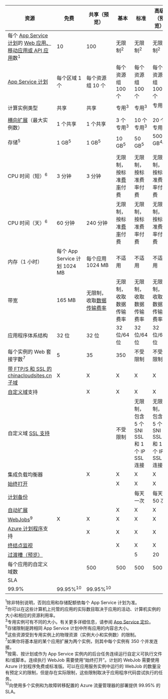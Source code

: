 资源|免费|共享（预览）|基本|标准|高级（预览）</th>
---|---|---|---|---|---
每个 [App Service 计划](/documentation/articles/azure-web-sites-web-hosting-plans-in-depth-overview/)的 [Web 应用、移动应用或 API 应用](/home/features/app-service/)数<sup>1</sup>|10|100|无限制<sup>2</sup>|无限制<sup>2</sup>|无限制<sup>2</sup>
[App Service 计划](/documentation/articles/azure-web-sites-web-hosting-plans-in-depth-overview/)|每个区域 1 个|每个资源组 10 个|每个资源组 100 个|每个资源组 100 个|每个资源组 100 个
计算实例类型|共享|共享|专用<sup>3</sup>|专用<sup>3</sup>|专用<sup>3</sup></p>
[横向扩展](/documentation/articles/web-sites-scale/)（最大实例数）|1 个共享|1 个共享|3 个专用<sup>3</sup>|10 个专用<sup>3</sup>|20 个专用<sup>3</sup>
存储<sup>5</sup>|1 GB<sup>5</sup>|1 GB<sup>5</sup>|10 GB<sup>5</sup>|50 GB<sup>5</sup>|500 GB<sup>4,5</sup></p>
CPU 时间（短）<sup>6</sup>|3 分钟|3 分钟|无限制，按标准[费率](/pricing/details/app-service/)</a>付费|无限制，按标准费率付费|无限制，按标准费率付费
CPU 时间（天）<sup>6</sup>|60 分钟|240 分钟|无限制，按标准[费率](/pricing/details/app-service/)</a>付费|无限制，按标准费率付费|无限制，按标准费率付费
内存（1 小时）|每个 App Service 计划 1024 MB|每个应用 1024 MB|不适用|不适用|不适用
带宽|165 MB|无限制，收取[数据传输费率](/pricing/details/data-transfer/)|无限制，收取数据传输费率|无限制，收取数据传输费率|无限制，收取数据传输费率
应用程序体系结构|32 位|32 位|32 位/64 位|32 位/64 位|32 位/64 位
每个实例的 Web 套接字数<sup>7</sup>|5|35|350|不受限制|不受限制
[带 FTP/S 和 SSL 的 chinacloudsites.cn 子域](/documentation/articles/web-sites-configure-ssl-certificate/)|X|X|X|X|X
[自定义域](/documentation/articles/web-sites-custom-domain-name/)支持||X|X|X|X
自定义域 [SSL 支持](/documentation/articles/web-sites-configure-ssl-certificate/)|||不受限制|无限制，包含 5 个 SNI SSL 和 1 个 IP SSL 连接|无限制，包含 5 个 SNI SSL 和 1 个 IP SSL 连接
集成负载均衡器||X|X|X|X
[始终打开](/documentation/articles/web-sites-configure/)|||X|X|X
[计划备份](/documentation/articles/web-sites-backup/)||||每天一次|每天 50 次
[自动扩展](/documentation/articles/web-sites-scale/)|||X|X|X
[WebJobs](/documentation/articles/web-sites-create-web-jobs/)<sup>9</sup>|X|X|X|X|X
[Azure 计划程序](/home/features/scheduler/)支持||X|X|X|X
[终结点监视](/documentation/articles/web-sites-monitor/)|||X|X|X
[过渡槽（预览）](/documentation/articles/web-sites-staged-publishing/)||||5|20
每个应用的自定义域数</a>||500|500|500|500
SLA||<p>  
|99\.9%|99\.95%<sup>10</sup>|99\.95%<sup>10</sup>

<sup>1</sup>除非特别说明，否则应用和存储配额依每个 App Service 计划为准。  
<sup>2</sup>你可以在这些计算机上托管的应用的实际数目取决于应用的活动、计算机实例的大小和相应的资源利用率。  
<sup>3</sup>专用实例可有不同的大小。有关更多详细信息，请参阅 [App Service 定价](/pricing/details/app-service/)。  
<sup>5</sup>存储限制是跨相同 App Service 计划中所有应用的内容总大小。  
<sup>6</sup>这些资源受到专用实例上的物理资源（实例大小和实例数）的限制。  
<sup>7</sup>如果你将基本层的某个应用扩展为两个实例，则其中每个实例有 350 个并发连接。  
<sup>9</sup>按需、按计划或作为 App Service 实例内的后台任务连续运行自定义可执行文件和/或脚本。连续执行 WebJob 需要使用“始终打开”。计划的 WebJob 需要使用 Azure 计划程序免费或标准版。可以在应用服务实例中运行的 WebJob 的数量没有预定义的限制，但是存在实际限制，这些限制取决于应用程序代码尝试执行的任务。  
<sup>10</sup>向使用多个实例和为故障转移配置的 Azure 流量管理器的部署提供 99.95% 的 SLA。

<!---HONumber=Mooncake_1114_2016-->